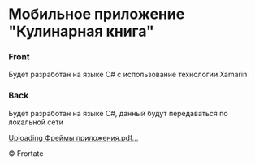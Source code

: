 # Мобильное приложение "Кулинарная книга"
### Front 
Будет разработан на языке C# с использование технологии Xamarin

### Back 
Будет разработан на языке C#, данный будут передаваться по локальной сети


[Uploading Фреймы приложения.pdf…]()


&copy; Frortate
